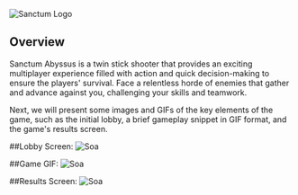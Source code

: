![Sanctum Logo](https://github.com/JulianoCP/SanctumAbyssus/blob/main/assets/git/SanctumAbyssusLogo.png "Logo")

## Overview
Sanctum Abyssus is a twin stick shooter that provides an exciting multiplayer experience filled with action and quick decision-making to ensure the players' survival. Face a relentless horde of enemies that gather and advance against you, challenging your skills and teamwork.

Next, we will present some images and GIFs of the key elements of the game, such as the initial lobby, a brief gameplay snippet in GIF format, and the game's results screen.

##Lobby Screen:
![Soa](https://github.com/JulianoCP/SanctumAbyssus/blob/main/assets/git/SanctumAbyssusGif.gif "Soa")

##Game GIF:
![Soa](https://github.com/JulianoCP/SanctumAbyssus/blob/main/assets/git/SanctumAbyssusGif.gif "Soa")

##Results Screen:
![Soa](https://github.com/JulianoCP/SanctumAbyssus/blob/main/assets/git/SanctumAbyssusGif.gif "Soa")
